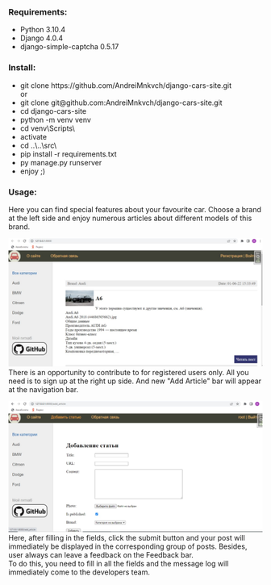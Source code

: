 <h3>Requirements: </h3>
<ul>
    <li>Python 3.10.4</li>
    <li>Django 4.0.4</li>
    <li>django-simple-captcha 0.5.17</li>
</ul>
<h3>Install: </h3>
<ul>
<li>git clone https://github.com/AndreiMnkvch/django-cars-site.git</li>
or
<li>git clone git@github.com:AndreiMnkvch/django-cars-site.git</li>
<li>cd django-cars-site</li>
    <li>python -m venv venv</li>
    <li>cd venv\Scripts\</li>
    <li>activate</li>
    <li>cd ..\..\src\</li>
    <li>pip install -r requirements.txt</li>
    <li>py manage.py runserver</li>
    <li>enjoy ;)</li>


</ul>
<h3>Usage: </h3>
Here you can find special features about your favourite car.
Choose a brand at the left side and enjoy numerous articles about different models  
of this brand.

![main page](screenshots/main_page_unregistered.jpg)
There is an opportunity to contribute to for registered users only.
All you need is to sign up at the right up side. And new "Add Article" bar will appear at the navigation bar. 

![img.jpg](screenshots/add_article.jpg)
Here, after filling in the fields, click the submit button and your post will immediately be displayed in the 
corresponding group of posts.
Besides, user always can leave a feedback on the Feedback bar.   
To do this, you need to fill in all the fields and the message log will immediately come to the developers team.

    
